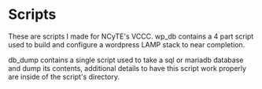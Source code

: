 # Scripts
These are scripts I made for NCyTE's VCCC. 
wp_db contains a 4 part script used to build and configure a wordpress LAMP stack to near completion. 

db_dump contains a single script used to take a sql or mariadb database and dump its contents, additional details to have this script work properly are inside of the script's directory.
